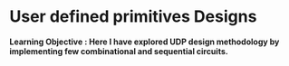 # User defined primitives Designs

**Learning Objective : Here I have explored UDP design methodology by implementing few combinational and sequential circuits.**


